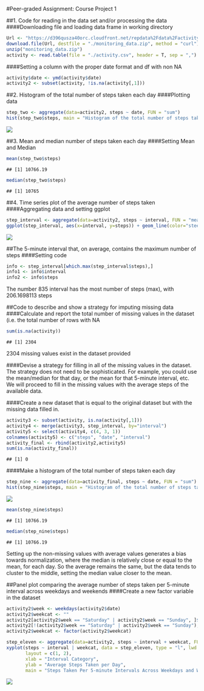 #Peer-graded Assignment: Course Project 1




##1. Code for reading in the data set and/or processing the data
####Downloading file and loading data frame in working directory

```r
Url <- "https://d396qusza40orc.cloudfront.net/repdata%2Fdata%2Factivity.zip"
download.file(Url, destfile = "./monitoring_data.zip", method = "curl")
unzip("monitoring_data.zip")
activity <- read.table(file = "./activity.csv", header = T, sep = ",")
```


####Setting a column with the proper date format and df with non NA

```r
activity$date <- ymd(activity$date)
activity2 <- subset(activity, !is.na(activity[,1]))
```


##2. Histogram of the total number of steps taken each day
####Plotting data

```r
step_two <- aggregate(data=activity2, steps ~ date, FUN = "sum")
hist(step_two$steps, main = "Histogram of the total number of steps taken each day", col="steelblue", xlab="Number of Steps", breaks=20)
```

![](PA1_template_files/figure-html/STEP3-1.png)<!-- -->


##3. Mean and median number of steps taken each day
####Setting Mean and Median

```r
mean(step_two$steps)
```

```
## [1] 10766.19
```

```r
median(step_two$steps)
```

```
## [1] 10765
```


##4. Time series plot of the average number of steps taken
####Aggregating data and setting ggplot

```r
step_interval <- aggregate(data=activity2, steps ~ interval, FUN = "mean")
ggplot(step_interval, aes(x=interval, y=steps)) + geom_line(color="steelblue", size=0.5) + labs(title="Time series plot of the average number of steps taken", x="Set Interval", y="Avg. Number of Steps") + theme_minimal()
```

![](PA1_template_files/figure-html/STEP5-1.png)<!-- -->


##The 5-minute interval that, on average, contains the maximum number of steps
####Setting code

```r
info <- step_interval[which.max(step_interval$steps),]
info1 <- info$interval
info2 <- info$steps
```
The number 835 interval has the most number of steps (max), with
206.1698113 steps


##Code to describe and show a strategy for imputing missing data
####Calculate and report the total number of missing values in the dataset (i.e. the total number of rows with NA

```r
sum(is.na(activity))
```

```
## [1] 2304
```
2304 missing values exist in the dataset provided

####Devise a strategy for filling in all of the missing values in the dataset. The strategy does not need to be sophisticated. For example, you could use the mean/median for that day, or the mean for that 5-minute interval, etc.
We will proceed to fill in the missing values with the average steps of the available data. 

####Create a new dataset that is equal to the original dataset but with the missing data filled in.

```r
activity3 <- subset(activity, is.na(activity[,1]))
activity4 <- merge(activity3, step_interval, by="interval")
activity5 <- select(activity4, c(4, 3, 1))
colnames(activity5) <- c("steps", "date", "interval")
activity_final <- rbind(activity2,activity5)
sum(is.na(activity_final))
```

```
## [1] 0
```

####Make a histogram of the total number of steps taken each day

```r
step_nine <- aggregate(data=activity_final, steps ~ date, FUN = "sum")
hist(step_nine$steps, main = "Histogram of the total number of steps taken each day", col="steelblue", xlab="Number of Steps", breaks=20)
```

![](PA1_template_files/figure-html/STEP9-1.png)<!-- -->

```r
mean(step_nine$steps)
```

```
## [1] 10766.19
```

```r
median(step_nine$steps)
```

```
## [1] 10766.19
```
Setting up the non-missing values with average values generates a bias towards normalization, where the median is relatively close or equal to the mean, for each day. So the average remains the same, but the data tends to cluster to the middle, setting the median value closer to the mean.


##Panel plot comparing the average number of steps taken per 5-minute interval across weekdays and weekends
####Create a new factor variable in the dataset

```r
activity2$week <- weekdays(activity2$date)
activity2$weekcat <- ""
activity2[activity2$week == "Saturday" | activity2$week == "Sunday", ]$weekcat <- "weekend"
activity2[!(activity2$week == "Saturday" | activity2$week == "Sunday"), ]$weekcat <- "weekday"
activity2$weekcat <- factor(activity2$weekcat)
```


```r
step_eleven <- aggregate(data=activity2, steps ~ interval + weekcat, FUN=mean)
xyplot(steps ~ interval | weekcat, data = step_eleven, type = "l", lwd = 2,
       layout = c(1, 2), 
       xlab = "Interval Category", 
       ylab = "Average Steps Taken per Day",
       main = "Steps Taken Per 5-minute Intervals Across Weekdays and Weekends")
```

![](PA1_template_files/figure-html/STEP11-1.png)<!-- -->

